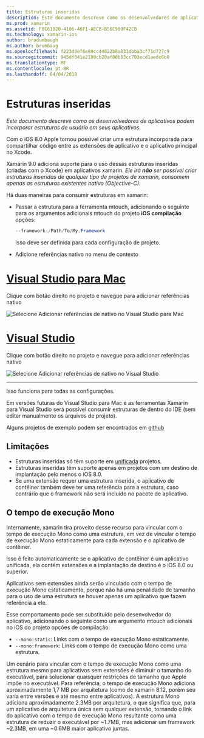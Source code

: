 ```yaml
---
title: Estruturas inseridas
description: Este documento descreve como os desenvolvedores de aplicativos podem incorporar estruturas de usuário em seus aplicativos.
ms.prod: xamarin
ms.assetid: F8C61020-4106-46F1-AECB-B56C909F42CB
ms.technology: xamarin-ios
author: bradumbaugh
ms.author: brumbaug
ms.openlocfilehash: f223d8ef6e89cc44822b8a831dbba3cf71d727c9
ms.sourcegitcommit: 945df041e2180cb20af08b83cc703ecd1aedc6b0
ms.translationtype: MT
ms.contentlocale: pt-BR
ms.lasthandoff: 04/04/2018
---
```

# <a name="embedded-frameworks"></a>Estruturas inseridas

_Este documento descreve como os desenvolvedores de aplicativos podem incorporar estruturas de usuário em seus aplicativos._

Com o iOS 8.0 Apple tornou possível criar uma estrutura incorporada para compartilhar código entre as extensões de aplicativo e o aplicativo principal no Xcode.

Xamarin 9.0 adiciona suporte para o uso dessas estruturas inseridas (criadas com o Xcode) em aplicativos xamarin. *Ele irá **não** ser possível criar estruturas inseridas de qualquer tipo de projetos de xamarin, consomem apenas as estruturas existentes nativo (Objective-C).*

Há duas maneiras para consumir estruturas em xamarin:

- Passar a estrutura para a ferramenta mtouch, adicionando o seguinte para os argumentos adicionais mtouch do projeto **iOS compilação** opções:

  ```csharp
  --framework:/Path/To/My.Framework
  ```

  Isso deve ser definida para cada configuração de projeto.

- Adicione referências nativo no menu de contexto

# <a name="visual-studio-for-mactabvsmac"></a>[Visual Studio para Mac](#tab/vsmac)

Clique com botão direito no projeto e navegue para adicionar referências nativo

![](embedded-frameworks-images/xam-native-refs.png "Selecione Adicionar referências de nativo no Visual Studio para Mac")

# <a name="visual-studiotabvswin"></a>[Visual Studio](#tab/vswin)

Clique com botão direito no projeto e navegue para adicionar referências nativo

![](embedded-frameworks-images/vs-native-refs.png "Selecione Adicionar referências de nativo no Visual Studio")

-----

  Isso funciona para todas as configurações.

Em versões futuras do Visual Studio para Mac e as ferramentas Xamarin para Visual Studio será possível consumir estruturas de dentro do IDE (sem editar manualmente os arquivos de projeto).

Alguns projetos de exemplo podem ser encontrados em [github](https://github.com/rolfbjarne/embedded-frameworks)

## <a name="limitations"></a>Limitações

- Estruturas inseridas só têm suporte em [unificada](~/cross-platform/macios/unified/index.md) projetos.
- Estruturas inseridas têm suporte apenas em projetos com um destino de implantação pelo menos o iOS 8.0.
- Se uma extensão requer uma estrutura inserida, o aplicativo de contêiner também deve ter uma referência para a estrutura, caso contrário que o framework não será incluído no pacote de aplicativo.

## <a name="the-mono-runtime"></a>O tempo de execução Mono

Internamente, xamarin tira proveito desse recurso para vincular com o tempo de execução Mono como uma estrutura, em vez de vincular o tempo de execução Mono estaticamente para cada extensão e o aplicativo de contêiner.

Isso é feito automaticamente se o aplicativo de contêiner é um aplicativo unificada, ela contém extensões e a implantação de destino é o iOS 8.0 ou superior.

Aplicativos sem extensões ainda serão vinculado com o tempo de execução Mono estaticamente, porque não há uma penalidade de tamanho para o uso de uma estrutura se houver apenas um aplicativo que fazem referência a ele.

Esse comportamento pode ser substituído pelo desenvolvedor do aplicativo, adicionando o seguinte como um argumento mtouch adicionais no iOS do projeto opções de compilação:

- `--mono:static`: Links com o tempo de execução Mono estaticamente.
- `--mono:framework`: Links com o tempo de execução Mono como uma estrutura.

Um cenário para vincular com o tempo de execução Mono como uma estrutura mesmo para aplicativos sem extensões é diminuir o tamanho do executável, para solucionar quaisquer restrições de tamanho que Apple impõe no executável. Para referência, o tempo de execução Mono adiciona aproximadamente 1,7 MB por arquitetura (como de xamarin 8.12, porém seu varia entre versões e até mesmo entre aplicativos). A estrutura Mono adiciona aproximadamente 2.3MB por arquitetura, o que significa que, para um aplicativo de arquitetura única sem qualquer extensão, tornando o link do aplicativo com o tempo de execução Mono resultante como uma estrutura de reduzir o executável por ~1.7MB, mas adicionar um framework ~2.3MB, em uma ~0.6MB maior aplicativo juntas.

